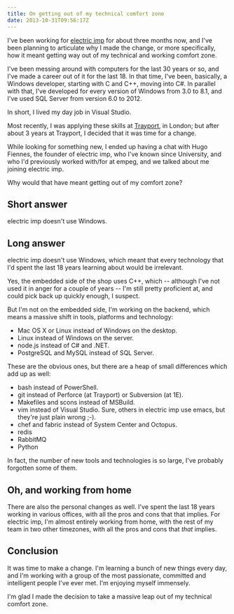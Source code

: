 ```yaml
---
title: On getting out of my technical comfort zone
date: 2013-10-31T09:56:17Z
---
```

I've been working for [electric imp](http://electricimp.com/) for about three
months now, and I've been planning to articulate why I made the change, or more
specifically, how it meant getting way out of my technical and working comfort
zone.

I've been messing around with computers for the last 30 years or so, and I've
made a career out of it for the last 18. In that time, I've been, basically, a
Windows developer, starting with C and C++, moving into C#. In parallel with
that, I've developed for every version of Windows from 3.0 to 8.1, and I've
used SQL Server from version 6.0 to 2012.

In short, I lived my day job in Visual Studio.

Most recently, I was applying these skills at
[Trayport](http://www.trayport.com/), in London; but after about 3 years at
Trayport, I decided that it was time for a change.

While looking for something new, I ended up having a chat with Hugo Fiennes,
the founder of electric imp, who I've known since University, and who I'd
previously worked with/for at empeg, and we talked about me joining electric
imp.

Why would that have meant getting out of my comfort zone?

## Short answer

electric imp doesn't use Windows.

## Long answer

electric imp doesn't use Windows, which meant that every technology that I'd
spent the last 18 years learning about would be irrelevant.

Yes, the embedded side of the shop uses C++, which -- although I've not used it
in anger for a couple of years -- I'm still pretty proficient at, and could
pick back up quickly enough, I suspect.

But I'm not on the embedded side, I'm working on the backend, which means a
massive shift in tools, platforms and technology:

* Mac OS X or Linux instead of Windows on the desktop.
* Linux instead of Windows on the server.
* node.js instead of C# and .NET.
* PostgreSQL and MySQL instead of SQL Server.

These are the obvious ones, but there are a heap of small differences which add
up as well:

* bash instead of PowerShell.
* git instead of Perforce (at Trayport) or Subversion (at 1E).
* Makefiles and scons instead of MSBuild.
* vim instead of Visual Studio. Sure, others in electric imp use emacs, but
  they're just plain wrong ;-).
* chef and fabric instead of System Center and Octopus.
* redis
* RabbitMQ
* Python

In fact, the number of new tools and technologies is so large, I've probably
forgotten some of them.

## Oh, and working from home

There are also the personal changes as well. I've spent the last 18 years
working in various offices, with all the pros and cons that that implies. For
electric imp, I'm almost entirely working from home, with the rest of my team
in two other timezones, with all the pros and cons that *that* implies.

## Conclusion

It was time to make a change. I'm learning a bunch of new things every day, and
I'm working with a group of the most passionate, committed and intelligent
people I've ever met. I'm enjoying myself immensely.

I'm glad I made the decision to take a massive leap out of my technical comfort
zone.
